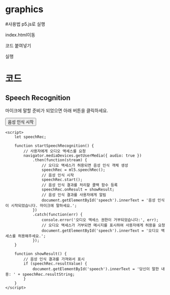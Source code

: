 # graphics

#사용법
p5.js로 실행

index.html이동

코드 붙여넣기

실행

# 코드
<!DOCTYPE html>
<html lang="en">
<head>
    <meta charset="UTF-8">
    <meta name="viewport" content="width=device-width, initial-scale=1.0">
    <title>Speech Recognition with ml5.js</title>
    <!-- p5.js -->
    <script src="https://cdnjs.cloudflare.com/ajax/libs/p5.js/1.4.0/p5.js"></script>
    <!-- ml5.js -->
    <script src="https://unpkg.com/ml5@latest/dist/ml5.min.js"></script>
</head>
<body>
    <h2>Speech Recognition</h2>
    <p>마이크에 말할 준비가 되었으면 아래 버튼을 클릭하세요.</p>
    <button onclick="startSpeechRecognition()">음성 인식 시작</button>
    <p id="speech"></p>

    <script>
        let speechRec;

        function startSpeechRecognition() {
            // 사용자에게 오디오 액세스를 요청
            navigator.mediaDevices.getUserMedia({ audio: true })
                .then(function(stream) {
                    // 오디오 액세스가 허용되면 음성 인식 객체 생성
                    speechRec = ml5.speechRec();
                    // 음성 인식 시작
                    speechRec.start();
                    // 음성 인식 결과를 처리할 콜백 함수 등록
                    speechRec.onResult = showResult;
                    // 음성 인식 결과를 사용자에게 알림
                    document.getElementById('speech').innerText = '음성 인식이 시작되었습니다. 마이크에 말하세요.';
                })
                .catch(function(err) {
                    console.error('오디오 액세스 권한이 거부되었습니다:', err);
                    // 오디오 액세스가 거부되면 메시지를 표시하여 사용자에게 허용을 요청
                    document.getElementById('speech').innerText = '오디오 액세스를 허용해주세요.';
                });
        }

        function showResult() {
            // 음성 인식 결과를 가져와서 표시
            if (speechRec.resultValue) {
                document.getElementById('speech').innerText = '당신이 말한 내용: ' + speechRec.resultString;
            }
        }
    </script>
</body>
</html>
